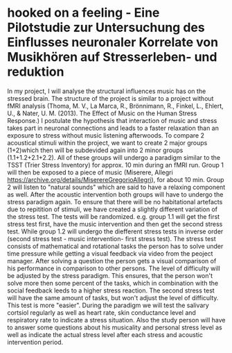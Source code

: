 # hooked on a feeling - Eine Pilotstudie zur Untersuchung des Einflusses neuronaler Korrelate von Musikhören auf Stresserleben- und reduktion
In my project, I will analyse the structural influences music has on the stressed brain. The structure of the project is similar to a project without fMRI analysis (Thoma, M. V., La Marca, R., Brönnimann, R., Finkel, L., Ehlert, U., & Nater, U. M. (2013). The Effect of Music on the Human Stress Response.) 
I postulate the hypothesis that interaction of music and stress takes part in neuronal connections and leads to a faster relaxation than an exposure to stress without music listening afterwoods.
To compare 2 acoustical stimuli within the project, we want to create 2 major groups (1+2)which then will be subdevided again into 2 minor groups (1.1+1.2+2.1+2.2).
All of these groups will undergo a paradigm similar to the TSST (Trier Stress Inventory) for approx. 10 min during an fMRI run.
Group 1 will then be exposed to a piece of music (Miserere, Allegri https://archive.org/details/MiserereGregorioAllegri), for about 10 min. 
Group 2 will listen to "natural sounds" which are said to have a relaxing component as well.
After the acoustic intervention both groups will have to undergo the stress paradigm again. 
To ensure that there will be no habitational artefacts due to repitition of stimuli, we have created a slightly different variation of the stress test.
The tests will be randomized. e.g. group 1.1 will get the first stress test first, have the music intervention and then get the second stress test. While group 1.2 will undergo the diefferent stress tests in inverse order (second stress test - music intervention- first stress test).
The stress test consists of mathematical and rotational tasks the person has to solve under time pressure while getting a visual feedback via video from the peoject manager. After solving a question the person gets a visual comparison of his performance in comparison to other persons. 
The level of difficulty will be adjusted by the stress paradigm. This ensures, that the person won't solve more then some percent of the tasks, which in combination with the social feedback leeds to a higher stress reaction.
The second stress test will have the same amount of tasks, but won't adjust the level of difficulty. This test is more "easier". 
During the paradigm we will test the salivary cortsiol regularly as well as heart rate, skin conductance level and respiratory rate to indicate a stress situation.
Also the study person will have to answer some questions about his musicality and personal stress level as well as indicate the actual stress level after each stress and acoustic intervention period.
